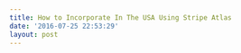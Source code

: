 ```yaml
---
title: How to Incorporate In The USA Using Stripe Atlas
date: '2016-07-25 22:53:29'
layout: post
---
```

